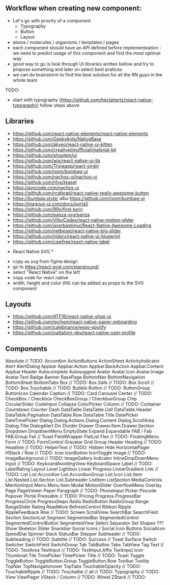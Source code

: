 ## Workflow when creating new component:

- Let's go with priority of a component
  - Typography
  - Button
  - Layout
- atoms / molecules / organisms / templates / pages
- each component should have an API defined before implementeation - we need to predict usage of this component and find the most optimal way
- good way to go is look through UI libraries written bellow and try to propose something and later on select best pratices
- we can do brainstorm to find the best solution for all the RN guys in the whole team

TODO:

- start with typography (https://github.com/hectahertz/react-native-typography) follow steps above

## Libraries

<!-- TODO: add more popular libraries -->

- https://github.com/react-native-elements/react-native-elements
- https://github.com/GeekyAnts/NativeBase
- https://github.com/akveo/react-native-ui-kitten
- https://github.com/creativetimofficial/material-kit
- https://github.com/shoutem/ui
- https://github.com/wix/react-native-ui-lib
- https://github.com/Trixieapp/react-virgin
- https://github.com/jxom/bumbag-ui
- https://github.com/nachos-ui/nachos-ui
- https://github.com/rilyu/teaset
- https://avocode.com/nachos-ui
- https://github.com/rcaferati/react-native-really-awesome-button
- https://bumbag.style/ albo https://github.com/jxom/bumbag-ui
- https://magnus-ui.com/docs/portal/
- https://github.com/99x/first-born
- https://github.com/panza-org/panza
- https://github.com/VitorCodes/react-native-motion-slider
- https://github.com/acerbastimur/React-Native-Awesome-Loading
- https://github.com/netbeast/react-native-big-slider
- https://github.com/nidorx/react-native-ui-blueprint
- https://github.com/cawfree/react-native-label

* React Native SVG \*

- copy as svg from figma design
- go to https://react-svgr.com/playground/
- select "React Native" on the left
- copy code for react native
- width, height and color (fill) can be added as props to the SVG component

## Layouts

- https://github.com/ATF19/react-native-shop-ui
- https://github.com/gorhom/react-native-paper-onboarding
- https://github.com/calebnance/expo-spotify
- https://github.com/nattatorn-dev/react-native-user-profile

## Components

Absolute // TODO:
Accordion
ActionButtons
ActionSheet
ActivityIndicator
Alert
AlertDialog
Appbar
Appbar.Action
Appbar.BackAction
Appbar.Content
Appbar.Header
Autocomplete
Autosuggest
Avatar
Avatar.Icon
Avatar.Image
Avatar.Text
Badge
Banner
BasePage
BottomNav
BottomNavigation
BottomSheet
BottomTabs
Box // TODO:
Box.Safe // TODO:
Box.Scroll // TODO:
Box.Touchable // TODO:
Bubble
Button // TODO:
ButtonGroup
ButtonIcon
Calendar
Caption // TODO:
Card
Carousel
Center // TODO:
CheckBox / Checkbox
CheckBoxGroup / CheckboxGroup
Chip
CircularSlider
CodeInput
Collapse
ColorPicker
Column // TODO:
Container
Countdown
Counter
Dash
DataTable
DataTable.Cell
DataTable.Header
DataTable.Pagination
DataTable.Row
DataTable.Title
DatePicker
DateTimePicker
Dialog
Dialog.Actions
Dialog.Content
Dialog.ScrollArea
Dialog.Title
DialogAlert
Div
Divider
Drawer
Drawer.Item
Drawer.Section
Dropdown
DropdownMenu
EmptyState
Expand
Expandable
FAB / Fab
FAB.Group
Fail // Toast
FieldWrapper
FlatList
Flex // TODO:
FloatingMenu
Form // TODO:
FormControl
Gravatar
Grid
Group
Header
Heading // TODO:
Headline // TODO:
HelperText // TODO:
Hidden
Hide
HorizontalPager
HStack / Row // TODO:
Icon
IconButton
IconToggle
Image // TODO:
ImageBackground // TODO:
ImageGallery
Indicator
InlineDropDownMenu
Input // TODO:
KeyboardAvoidingView
KeyboardSpace
Label // TODO:
LabelRating
Layout
Level
Lightbox
Linear Progress
LinearGradient
Link // TODO:
List
List.Accordion
List.AccordionGroup
List.Icon
List.Item
List.Nested
List.Section
List.Subheader
ListItem
ListSection
MediaControls
MentionInput
Menu
Menu.Item
Modal
MotionSlider
OverflowMenu
Overlay
Page
PageViewer
Paper
Paragraph // TODO:
PhoneInput
Picker
Pincode
Popover
Portal
Pressable // TODO:
Pricing
Progress
ProgressBar
ProgressCircle
ProgressSteps
Radio
RadioButton
RadioGroup
Range
RangeSlider
Rating
ReadMore
RefreshControl
Ribbon
Ripple
RippleFeedback
Row // TODO:
Screen
ScrollView
SearchBar
SearchField
Section
SectionList
Segment
SegmentedBar
SegmentedControl
SegmentedControlButton
SegmentedView
Select
Separator
Set
Shapes ???
Show
Skeleton
Slider
Snackbar
Social Icons / Social Icon Buttons
SocialIcon
SpeedDial
Spinner
Stack
StatusBar
Stepper
Subheader // TODO:
Subheading // TODO:
Subtitle // TODO:
Success // Toast
Surface
Switch
Switcher
SwitchField
SwitchGroup
Tab
TabButton
Tabs
TabView
Tag
Text // TODO:
TextArea
TextInput // TODO:
TextInput.Affix
TextInput.Icon
Thumbnail
Tile
TimePicker
TimePicker
Title // TODO:
Toast
Toggle
ToggleButton
ToggleButton.Group
ToggleButton.Row
Toolbar
Tooltip
TopNav
TopNavigationover
TopTabs
TouchableOpacity // TODO:
TouchableRipple // TODO:
Touchalbe // all // TODO:
Typography // TODO:
View
ViewPager
VStack / Column // TODO:
Wheel
ZStack // TODO:
